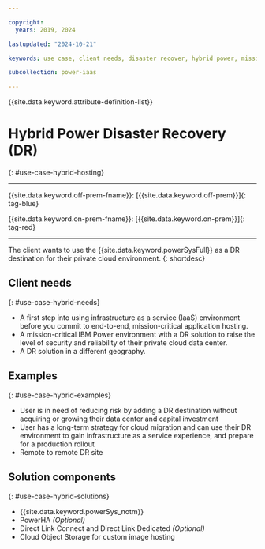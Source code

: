 ```yaml
---

copyright:
  years: 2019, 2024

lastupdated: "2024-10-21"

keywords: use case, client needs, disaster recover, hybrid power, mission-critical application, recovery

subcollection: power-iaas

---
```


{{site.data.keyword.attribute-definition-list}}


# Hybrid Power Disaster Recovery (DR)
{: #use-case-hybrid-hosting}

---



{{site.data.keyword.off-prem-fname}}: [{{site.data.keyword.off-prem}}]{: tag-blue}


{{site.data.keyword.on-prem-fname}}: [{{site.data.keyword.on-prem}}]{: tag-red}


---

The client wants to use the {{site.data.keyword.powerSysFull}} as a DR destination for their private cloud environment.
{: shortdesc}

## Client needs
{: #use-case-hybrid-needs}

- A first step into using infrastructure as a service (IaaS) environment before you commit to end-to-end, mission-critical application hosting.
- A mission-critical IBM Power environment with a DR solution to raise the level of security and reliability of their private cloud data center.
- A DR solution in a different geography.

## Examples
{: #use-case-hybrid-examples}

- User is in need of reducing risk by adding a DR destination without acquiring or growing their data center and capital investment
- User has a long-term strategy for cloud migration and can use their DR environment to gain infrastructure as a service experience, and prepare for a production rollout
- Remote to remote DR site

## Solution components
{: #use-case-hybrid-solutions}

- {{site.data.keyword.powerSys_notm}}
- PowerHA *(Optional)*
- Direct Link Connect and Direct Link Dedicated *(Optional)*
- Cloud Object Storage for custom image hosting
